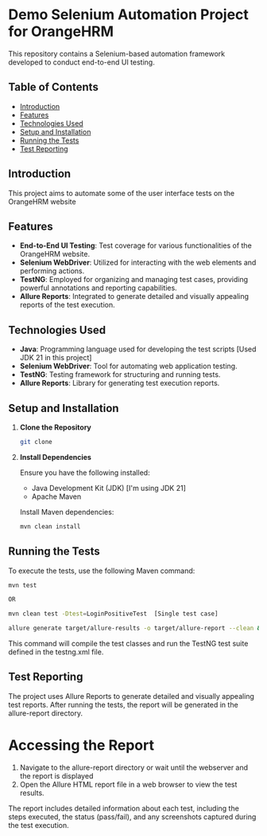 # Demo Selenium Automation Project for OrangeHRM

This repository contains a Selenium-based automation framework developed to conduct end-to-end UI testing.

## Table of Contents
- [Introduction](#introduction)
- [Features](#features)
- [Technologies Used](#technologies-used)
- [Setup and Installation](#setup-and-installation)
- [Running the Tests](#running-the-tests)
- [Test Reporting](#test-reporting)



## Introduction

This project aims to automate some of the user interface tests on the OrangeHRM website 

## Features

- **End-to-End UI Testing**: Test coverage for various functionalities of the OrangeHRM website.
- **Selenium WebDriver**: Utilized for interacting with the web elements and performing actions.
- **TestNG**: Employed for organizing and managing test cases, providing powerful annotations and reporting capabilities.
- **Allure Reports**: Integrated to generate detailed and visually appealing reports of the test execution.

## Technologies Used

- **Java**: Programming language used for developing the test scripts [Used JDK 21 in this project]
- **Selenium WebDriver**: Tool for automating web application testing.
- **TestNG**: Testing framework for structuring and running tests.
- **Allure Reports**: Library for generating test execution reports.

## Setup and Installation

1. **Clone the Repository**

   ```bash
   git clone 
   ```
2. **Install Dependencies**

   Ensure you have the following installed:

    - Java Development Kit (JDK) [I'm using JDK 21]
    - Apache Maven

   Install Maven dependencies:

   ```bash
   mvn clean install
   ```

## Running the Tests

To execute the tests, use the following Maven command:

```bash
mvn test

OR

mvn clean test -Dtest=LoginPositiveTest  [Single test case]
```


```bash
allure generate target/allure-results -o target/allure-report --clean && allure open target/allure-report [Run after test run]
```

This command will compile the test classes and run the TestNG test suite defined in the testng.xml file.

## Test Reporting

The project uses Allure Reports to generate detailed and visually appealing test reports. 
After running the tests, the report will be generated in the allure-report directory.

# Accessing the Report

1. Navigate to the allure-report directory or wait until the webserver and the report is displayed
2. Open the Allure HTML report file in a web browser to view the test results.

The report includes detailed information about each test, including the steps executed, the status (pass/fail), and any screenshots captured during the test execution.


